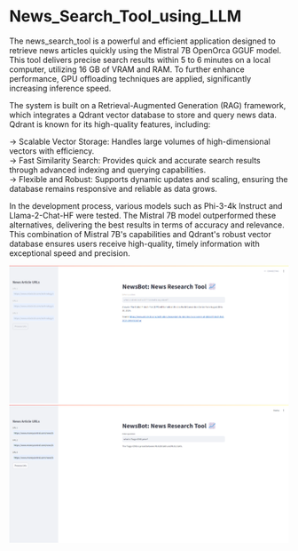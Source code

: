 # News_Search_Tool_using_LLM

The news_search_tool is a powerful and efficient application designed to retrieve news articles quickly using the Mistral 7B OpenOrca GGUF model. This tool delivers precise search results within 5 to 6 minutes on a local computer, utilizing 16 GB of VRAM and RAM. To further enhance performance, GPU offloading techniques are applied, significantly increasing inference speed.

The system is built on a Retrieval-Augmented Generation (RAG) framework, which integrates a Qdrant vector database to store and query news data. Qdrant is known for its high-quality features, including:

-> Scalable Vector Storage: Handles large volumes of high-dimensional vectors with efficiency. </br>
-> Fast Similarity Search: Provides quick and accurate search results through advanced indexing and querying capabilities. </br>
-> Flexible and Robust: Supports dynamic updates and scaling, ensuring the database remains responsive and reliable as data grows. </br>

In the development process, various models such as Phi-3-4k Instruct and Llama-2-Chat-HF were tested. The Mistral 7B model outperformed these alternatives, delivering the best results in terms of accuracy and relevance. This combination of Mistral 7B's capabilities and Qdrant's robust vector database ensures users receive high-quality, timely information with exceptional speed and precision.

![Getting Started](image.png)
![Getting Started](image-1.png)

